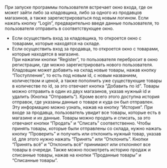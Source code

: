 При запуске программы пользователя встречает окно входа, где он может зайти либо за кладовщика, либо за одного из продавцов магазинов, а также зарегистрироваться под новым логином. 
	Если нажать кнопку “Login”, предварительно введя данные пользователя, то пользователя отправить в соответствующее окно.
- Если осуществить вход за кладовщика, то откроется окно с товарами, которые находятся на складе.
- Если осуществить вход за продавца, то откроется окно с товарами, которые находятся в магазине.  
При нажатии кнопки “Register”, то пользователя перебросит в окно регистрации, где можно зарегистрировать нового пользователя.
Кладовщик может добавить на склад новые товары, нажав кнопку “Поступление”, то есть под новым id, с новым названием, количеством и ценой, а также пополнить уже существующие товары в количестве по id, за это отвечает кнопка “Добавить по id”. 
Товары можно отправить в один из двух магазинов, указав нужный id и удалить (Кнопка “Отправить”). Кроме всего этого доступна история отправок, где указаны данные о товаре и куда он был отправлен. Эту информацию можно узнать, нажав на кнопку “История”.
При входе за продавца, пользователь увидит все товары, которые есть в магазине и их данные. Товары можно продать и списать, за это отвечают кнопки “Продать” и “Списать” соответственно. Чтобы принять товары, которые были отправлены со склада, нужно нажать кнопку “Проверить”
и получить или отклонить нужный товар, указав id, для этого нужно нажать “Принять” или “Отклонить”. Кнопки “Принять всё” и “Отклонить всё” принимают или отклоняют все товары в очереди.
Также можно посмотреть историю продаж и списанные товары, нажав на кнопки “Проданные товары” и “Списанные товары”.
